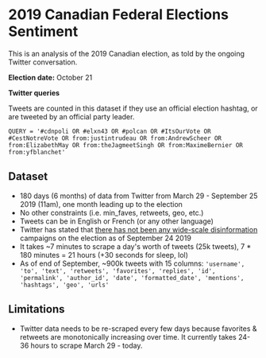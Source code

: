 # 2019 Canadian Federal Elections Sentiment 
This is an analysis of the 2019 Canadian election, as told by the ongoing Twitter conversation.

**Election date:**  October 21

**Twitter queries**

Tweets are counted in this dataset if they use an official election hashtag, 
or are tweeted by an official party leader.

`QUERY = '#cdnpoli OR #elxn43 OR #polcan OR #ItsOurVote OR #CestNotreVote OR from:justintrudeau OR from:AndrewScheer OR from:ElizabethMay OR from:theJagmeetSingh OR from:MaximeBernier OR from:yfblanchet'`

## Dataset
* 180 days (6 months) of data from Twitter from March 29 - September 25 2019 (11am), 
one month leading up to the election 
* No other constraints (i.e. min_faves, retweets, geo, etc.)
* Tweets can be in English or French (or any other language)
* Twitter has stated that [there has not been any wide-scale disinformation](https://globalnews.ca/news/5943227/canada-election-twitter-manipulation/) 
campaigns on the election as of September 24 2019
* It takes ~7 minutes to scrape a day's worth of tweets (25k tweets),
7 * 180 minutes = 21 hours (+30 seconds for sleep, lol)
* As of end of September, ~900k tweets with 15 columns: `'username', 'to', 'text', 'retweets', 'favorites', 'replies', 'id',
       'permalink', 'author_id', 'date', 'formatted_date', 'mentions',
       'hashtags', 'geo', 'urls'`

## Limitations
*  Twitter data needs to be re-scraped every few days because favorites & retweets are monotonically 
increasing over time. It currently takes 24-36 hours to scrape March 29 - today.